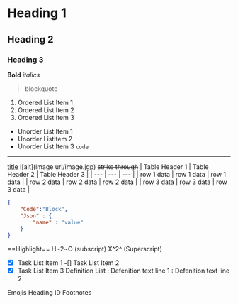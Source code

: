 # Heading 1
## Heading 2
### Heading 3
**Bold**
*italics*
>blockquote
1. Ordered List Item 1
2. Ordered List Item 2
3. Ordered List Item 3
- Unorder List Item 1
- Unorder ListItem 2
- Unorder List Item 3
`code`
---
[title](https://www.google.com)
![alt](image url/image.jgp)
~~strike through~~
| Table Header 1 | Table Header 2 | Table Header 3 |
| --- | --- | --- |
| row 1 data | row 1 data | row 1 data |
| row 2 data | row 2 data | row 2 data |
| row 3 data | row 3 data | row 3 data |
```json
{
    "Code":"Block",
    "Json" : {
        "name" : "value"
    }
}
```
==Highlight==
H~2~O (subscript)
X^2^ (Superscript)
-[x] Task List Item 1
-[] Task List Item 2
-[x] Task List Item 3
Definition List
: Defenition text line 1
: Defenition text line 2

Emojis
Heading ID
Footnotes